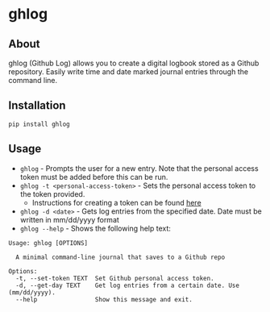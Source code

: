 # ghlog

## About
ghlog (Github Log) allows you to create a digital logbook stored as a Github repository. Easily write time and date marked journal entries through the command line.

## Installation
`pip install ghlog`

## Usage
* `ghlog` - Prompts the user for a new entry. Note that the personal access token must be added before this can be run.
* `ghlog -t <personal-access-token>` - Sets the personal access token to the token provided.
  * Instructions for creating a token can be found [here](https://docs.github.com/en/free-pro-team@latest/github/authenticating-to-github/creating-a-personal-access-token)
* `ghlog -d <date>` - Gets log entries from the specified date. Date must be written in mm/dd/yyyy format
* `ghlog --help` - Shows the following help text:
```
Usage: ghlog [OPTIONS]

  A minimal command-line journal that saves to a Github repo

Options:
  -t, --set-token TEXT  Set Github personal access token.
  -d, --get-day TEXT    Get log entries from a certain date. Use (mm/dd/yyyy).
  --help                Show this message and exit.
```
